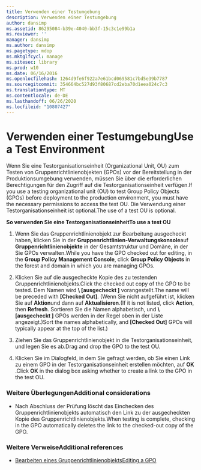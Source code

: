 ```yaml
---
title: Verwenden einer Testumgebung
description: Verwenden einer Testumgebung
author: dansimp
ms.assetid: 86295084-b39e-4040-bb3f-15c3c1e99b1a
ms.reviewer: ''
manager: dansimp
ms.author: dansimp
ms.pagetype: mdop
ms.mktglfcycl: manage
ms.sitesec: library
ms.prod: w10
ms.date: 06/16/2016
ms.openlocfilehash: 1264d9fe6f922a7e61bcd069581c7bd5e39b7787
ms.sourcegitcommit: 354664bc527d93f80687cd2eba70d1eea024c7c3
ms.translationtype: MT
ms.contentlocale: de-DE
ms.lasthandoff: 06/26/2020
ms.locfileid: "10807427"
---
```

# <span data-ttu-id="acef2-103">Verwenden einer Testumgebung</span><span class="sxs-lookup"><span data-stu-id="acef2-103">Use a Test Environment</span></span>


<span data-ttu-id="acef2-104">Wenn Sie eine Testorganisationseinheit (Organizational Unit, OU) zum Testen von Gruppenrichtlinienobjekten (GPOs) vor der Bereitstellung in der Produktionsumgebung verwenden, müssen Sie über die erforderlichen Berechtigungen für den Zugriff auf die Testorganisationseinheit verfügen.</span><span class="sxs-lookup"><span data-stu-id="acef2-104">If you use a testing organizational unit (OU) to test Group Policy Objects (GPOs) before deployment to the production environment, you must have the necessary permissions to access the test OU.</span></span> <span data-ttu-id="acef2-105">Die Verwendung einer Testorganisationseinheit ist optional.</span><span class="sxs-lookup"><span data-stu-id="acef2-105">The use of a test OU is optional.</span></span>

**<span data-ttu-id="acef2-106">So verwenden Sie eine Testorganisationseinheit</span><span class="sxs-lookup"><span data-stu-id="acef2-106">To use a test OU</span></span>**

1.  <span data-ttu-id="acef2-107">Wenn Sie das Gruppenrichtlinienobjekt zur Bearbeitung ausgecheckt haben, klicken Sie in der **Gruppenrichtlinien-Verwaltungskonsole**auf **Gruppenrichtlinienobjekte** in der Gesamtstruktur und Domäne, in der Sie GPOs verwalten.</span><span class="sxs-lookup"><span data-stu-id="acef2-107">While you have the GPO checked out for editing, in the **Group Policy Management Console**, click **Group Policy Objects** in the forest and domain in which you are managing GPOs.</span></span>

2.  <span data-ttu-id="acef2-108">Klicken Sie auf die ausgecheckte Kopie des zu testenden Gruppenrichtlinienobjekts.</span><span class="sxs-lookup"><span data-stu-id="acef2-108">Click the checked out copy of the GPO to be tested.</span></span> <span data-ttu-id="acef2-109">Dem Namen wird **\ [ausgecheckt \]** vorangestellt.</span><span class="sxs-lookup"><span data-stu-id="acef2-109">The name will be preceded with **\[Checked Out\]**.</span></span> <span data-ttu-id="acef2-110">(Wenn Sie nicht aufgeführt ist, klicken Sie auf **Aktion**und dann auf **Aktualisieren**.</span><span class="sxs-lookup"><span data-stu-id="acef2-110">(If it is not listed, click **Action**, then **Refresh**.</span></span> <span data-ttu-id="acef2-111">Sortieren Sie die Namen alphabetisch, und **\ [ausgecheckt \]** GPOs werden in der Regel oben in der Liste angezeigt.)</span><span class="sxs-lookup"><span data-stu-id="acef2-111">Sort the names alphabetically, and **\[Checked Out\]** GPOs will typically appear at the top of the list.)</span></span>

3.  <span data-ttu-id="acef2-112">Ziehen Sie das Gruppenrichtlinienobjekt in die Testorganisationseinheit, und legen Sie es ab.</span><span class="sxs-lookup"><span data-stu-id="acef2-112">Drag and drop the GPO to the test OU.</span></span>

4.  <span data-ttu-id="acef2-113">Klicken Sie im Dialogfeld, in dem Sie gefragt werden, ob Sie einen Link zu einem GPO in der Testorganisationseinheit erstellen möchten, auf **OK** .</span><span class="sxs-lookup"><span data-stu-id="acef2-113">Click **OK** in the dialog box asking whether to create a link to the GPO in the test OU.</span></span>

### <span data-ttu-id="acef2-114">Weitere Überlegungen</span><span class="sxs-lookup"><span data-stu-id="acef2-114">Additional considerations</span></span>

-   <span data-ttu-id="acef2-115">Nach Abschluss der Prüfung löscht das Einchecken des Gruppenrichtlinienobjekts automatisch den Link zu der ausgecheckten Kopie des Gruppenrichtlinienobjekts.</span><span class="sxs-lookup"><span data-stu-id="acef2-115">When testing is complete, checking in the GPO automatically deletes the link to the checked-out copy of the GPO.</span></span>

### <span data-ttu-id="acef2-116">Weitere Verweise</span><span class="sxs-lookup"><span data-stu-id="acef2-116">Additional references</span></span>

-   [<span data-ttu-id="acef2-117">Bearbeiten eines Gruppenrichtlinienobjekts</span><span class="sxs-lookup"><span data-stu-id="acef2-117">Editing a GPO</span></span>](editing-a-gpo-agpm30ops.md)

 

 





